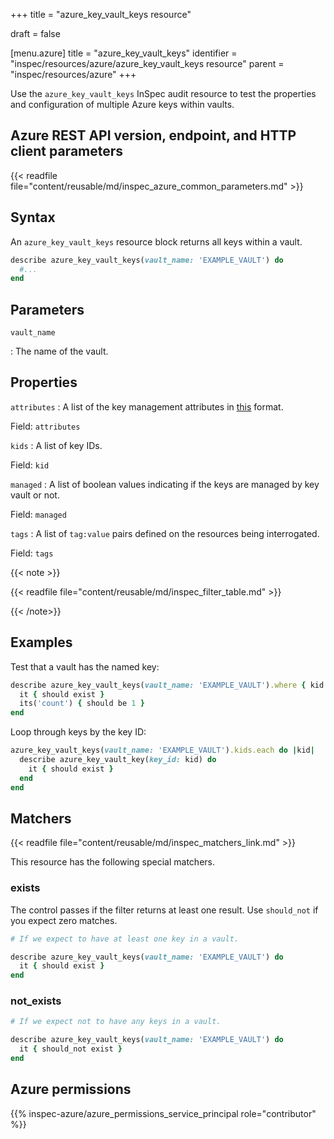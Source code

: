 +++
title = "azure_key_vault_keys resource"

draft = false


[menu.azure]
title = "azure_key_vault_keys"
identifier = "inspec/resources/azure/azure_key_vault_keys resource"
parent = "inspec/resources/azure"
+++

Use the `azure_key_vault_keys` InSpec audit resource to test the properties and configuration of multiple Azure keys within vaults.

## Azure REST API version, endpoint, and HTTP client parameters

{{< readfile file="content/reusable/md/inspec_azure_common_parameters.md" >}}

## Syntax

An `azure_key_vault_keys` resource block returns all keys within a vault.

```ruby
describe azure_key_vault_keys(vault_name: 'EXAMPLE_VAULT') do
  #...
end
```

## Parameters

`vault_name`

: The name of the vault.

## Properties

`attributes`
: A list of the key management attributes in [this](https://docs.microsoft.com/en-us/rest/api/keyvault/keys/get-key/get-key?tabs=HTTP#keyattributes) format.

  Field: `attributes`

`kids`
: A list of key IDs.

  Field: `kid`

`managed`
: A list of boolean values indicating if the keys are managed by key vault or not.

  Field: `managed`

`tags`
: A list of `tag:value` pairs defined on the resources being interrogated.

  Field: `tags`

{{< note >}}

{{< readfile file="content/reusable/md/inspec_filter_table.md" >}}

{{< /note>}}

## Examples

Test that a vault has the named key:

```ruby
describe azure_key_vault_keys(vault_name: 'EXAMPLE_VAULT').where { kid.include?('KEY_NAME')} do
  it { should exist }
  its('count') { should be 1 }
end
```

Loop through keys by the key ID:

```ruby
azure_key_vault_keys(vault_name: 'EXAMPLE_VAULT').kids.each do |kid|
  describe azure_key_vault_key(key_id: kid) do
    it { should exist }
  end 
end
```

## Matchers

{{< readfile file="content/reusable/md/inspec_matchers_link.md" >}}

This resource has the following special matchers.

### exists

The control passes if the filter returns at least one result. Use `should_not` if you expect zero matches.

```ruby
# If we expect to have at least one key in a vault.

describe azure_key_vault_keys(vault_name: 'EXAMPLE_VAULT') do
  it { should exist }
end
```

### not_exists

```ruby
# If we expect not to have any keys in a vault.

describe azure_key_vault_keys(vault_name: 'EXAMPLE_VAULT') do
  it { should_not exist }
end
```

## Azure permissions

{{% inspec-azure/azure_permissions_service_principal role="contributor" %}}
